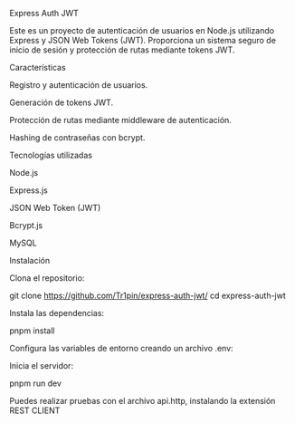 Express Auth JWT

Este es un proyecto de autenticación de usuarios en Node.js utilizando Express y JSON Web Tokens (JWT). Proporciona un sistema seguro de inicio de sesión y protección de rutas mediante tokens JWT.

Características

Registro y autenticación de usuarios.

Generación de tokens JWT.

Protección de rutas mediante middleware de autenticación.

Hashing de contraseñas con bcrypt.

Tecnologías utilizadas

Node.js

Express.js

JSON Web Token (JWT)

Bcrypt.js

MySQL

Instalación

Clona el repositorio:

git clone https://github.com/Tr1pin/express-auth-jwt/
cd express-auth-jwt

Instala las dependencias:

pnpm install

Configura las variables de entorno creando un archivo .env:

Inicia el servidor:

pnpm run dev

Puedes realizar pruebas con el archivo api.http, instalando la extensión REST CLIENT
